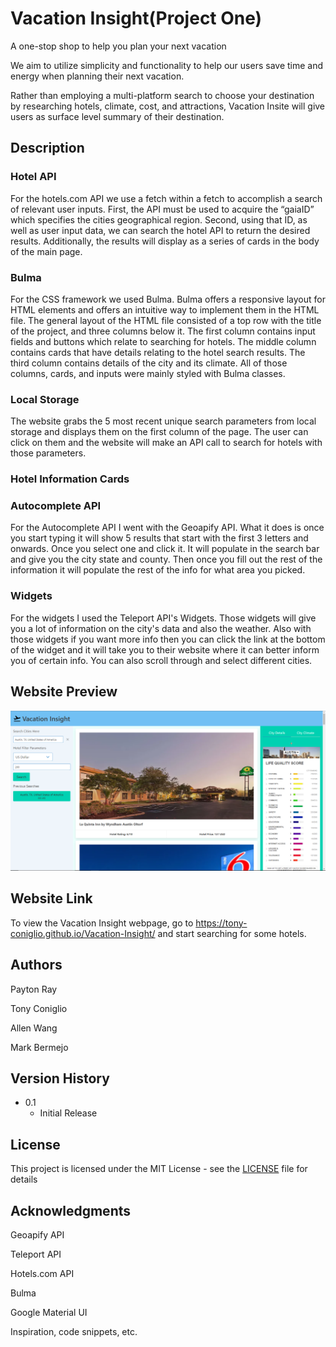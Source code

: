 # Vacation Insight(Project One)
A one-stop shop to help you plan your next vacation

We aim to utilize simplicity and functionality to help our users save time and energy when planning their next vacation. 

Rather than employing a multi-platform search to choose your destination by researching hotels, climate, cost, and attractions, Vacation Insite will give users as surface level summary of their destination.

## Description

### Hotel API

For the hotels.com API we use a fetch within a fetch to accomplish a search of relevant user inputs. First, the API must be used to acquire the “gaiaID” which specifies the cities geographical region. Second, using that ID, as well as user input data, we can search the hotel API to return the desired results. Additionally, the results will display as a series of cards in the body of the main page.

### Bulma

For the CSS framework we used Bulma. Bulma offers a responsive layout for HTML elements and offers an intuitive way to implement them in the HTML file. The general layout of the HTML file consisted of a top row with the title of the project, and three columns below it. The first column contains input fields and buttons which relate to searching for hotels. The middle column contains cards that have details relating to the hotel search results. The third column contains details of the city and its climate. All of those columns, cards, and inputs were mainly styled with Bulma classes.

### Local Storage

The website grabs the 5 most recent unique search parameters from local storage and displays them on the first column of the page. The user can click on them and the website will make an API call to search for hotels with those parameters.

### Hotel Information Cards


### Autocomplete API
For the Autocomplete API I went with the Geoapify API. What it does is once you start typing it will show 5 results that start with the first 3 letters and onwards. Once you select one and click it. It will populate in the search bar and give you the city state and county. Then once you fill out the rest of the information it will populate the rest of the info for what area you picked.

### Widgets
For the widgets I used the Teleport API's Widgets. Those widgets will give you a lot of information on the city's data and also the weather. Also with those widgets if you want more info then you can click the link at the bottom of the widget and it will take you to their website where it can better inform you of certain info. You can also scroll through and select different cities.

## Website Preview
![Vacation Insight Webpage Preview](./assets/images/preview.png)

## Website Link
To view the Vacation Insight webpage, go to https://tony-coniglio.github.io/Vacation-Insight/ and start searching for some hotels.

## Authors
Payton Ray




Tony Coniglio




Allen Wang




Mark Bermejo





## Version History
* 0.1
    * Initial Release

## License

This project is licensed under the MIT License - see the <a href="LICENSE">LICENSE</a> file for details

## Acknowledgments
Geoapify API




Teleport API




Hotels.com API




Bulma




Google Material UI

Inspiration, code snippets, etc.
